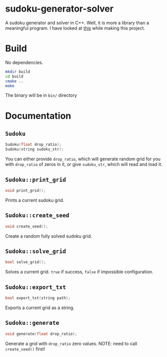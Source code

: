 # sudoku-generator-solver

A sudoku generator and solver in C++. Well, it is more a library than a meaningful program. I have looked at [this](https://github.com/vaithak/Sudoku-Generator) while making this project.

# Build

No dependencies.

```bash
mkdir build
cd build
cmake ..
make
```

The binary will be in `bin/` directory

# Documentation

## `Sudoku`

```cpp
Sudoku(float drop_ratio);
Sudoku(string sudoku_str);
```

You can either provide `drop_ratio`, which will generate random grid for you with `drop_ratio` of zeros in it, or give `sudoku_str`, which will read and load it.

## `Sudoku::print_grid`

```cpp
void print_grid();
```

Prints a current sudoku grid.

## `Sudoku::create_seed`

```cpp
void create_seed();
```

Create a random fully solved sudoku grid.

## `Sudoku::solve_grid`

```cpp
bool solve_grid();
```

Solves a current grid. `true` if success, `false` if impossible configuration.

## `Sudoku::export_txt`

```cpp
bool export_txt(string path);
```

Exports a current grid as a string.

## `Sudoku::generate`

```cpp
void generate(float drop_ratio);
```

Generate a grid with `drop_ratio` zero values. NOTE: need to call `create_seed()` first!